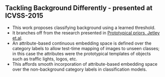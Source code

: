 ## Tackling Background Differently - presented at ICVSS-2015
- This work proposes classifying background using a learned threshold. 
- It branches off from the research presented in <a href=http://www.robots.ox.ac.uk/~tvg/publications/2015/bmvc_383_cr.pdf>Prototypical priors, Jetley et.al</a>. 
- An attribute-based continuous embedding space is defined over the category labels to allow test-time mapping of images to unseen classes; in this case the attributes were the prototypical templates of objects such as traffic lights, logos, etc.
- This affords smooth incorporation of attribute-based embedding space over the non-background category labels in classification models.
